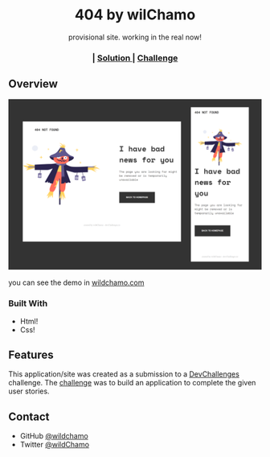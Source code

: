 <!-- Please update value in the {}  -->

<h1 align="center">404 by wilChamo</h1>

<div align="center">
  provisional site. working in the real now! 
</div>

<div align="center">
  <h3>
    <span> | </span>
    <a href="https://wildchamo.com/">
      Solution
    </a>
    <span> | </span>
    <a href="https://devchallenges.io/challenges/wBunSb7FPrIepJZAg0sY">
      Challenge
    </a>
  </h3>
</div>

<!-- TABLE OF CONTENTS -->


<!-- OVERVIEW -->

## Overview

![screenshot](/magia.png)

you can see the demo in   <a href="https://wildchamo.com/">
      wildchamo.com
    </a>
### Built With

<!-- This section should list any major frameworks that you built your project using. Here are a few examples.-->

- Html!
- Css!

## Features

<!-- List the features of your application or follow the template. Don't share the figma file here :) -->

This application/site was created as a submission to a [DevChallenges](https://devchallenges.io/challenges) challenge. The [challenge](https://devchallenges.io/challenges/wBunSb7FPrIepJZAg0sY) was to build an application to complete the given user stories.

## Contact

- GitHub [@wildchamo](https://github.com/wildchamo)
- Twitter [@wildChamo](https://twitter.com/wildchamo)
